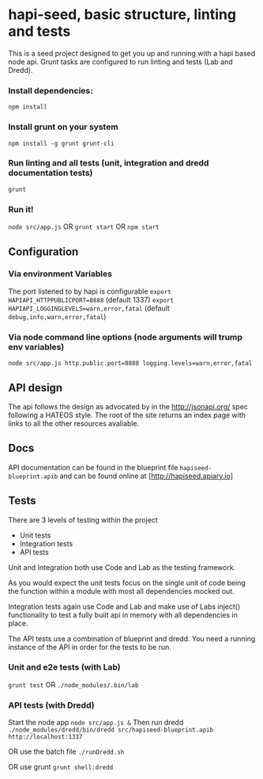 # hapi-seed, basic structure, linting and tests

This is a seed project designed to get you up and running with a hapi 
based node api. Grunt tasks are configured to run linting and tests (Lab and Dredd).


### Install dependencies: 
`npm install`

### Install grunt on your system 
`npm install -g grunt grunt-cli`

### Run linting and all tests (unit, integration and dredd documentation tests)
`grunt`

### Run it! 
`node src/app.js` OR `grunt start` OR `npm start`

## Configuration 
### Via environment Variables
The port listened to by hapi is configurable 
`export HAPIAPI_HTTPPUBLICPORT=8888` (default 1337)
`export HAPIAPI_LOGGINGLEVELS=warn,error,fatal` (default `debug,info,warn,error,fatal`)

### Via node command line options (node arguments will trump env variables)
`node src/app.js http.public.port=8888 logging.levels=warn,error,fatal`

## API design
The api follows the design as advocated by in the http://jsonapi.org/ spec following a HATEOS style.
The root of the site returns an index page with links to all the other resources avaliable.

## Docs
API documentation can be found in the blueprint file `hapiseed-blueprint.apib`
and can be found online at [http://hapiseed.apiary.io]

## Tests
There are 3 levels of testing within the project
* Unit tests
* Integration tests
* API tests

Unit and Integration both use Code and Lab as the testing framework. 

As you would expect the unit tests focus on the single unit of code being the function 
within a module with most all dependencies mocked out.

Integration tests again use Code and Lab and make use of Labs inject() functionality to 
test a fully built api in memory with all dependencies in place.

The API tests use a combination of blueprint and dredd. You need a running instance of 
the API in order for the tests to be run.

### Unit and e2e tests (with Lab)
`grunt test` OR `./node_modules/.bin/lab`

### API tests (with Dredd)
Start the node app `node src/app.js &`
Then run dredd `./node_modules/dredd/bin/dredd src/hapiseed-blueprint.apib http://localhost:1337`

OR use the batch file `./runDredd.sh`

OR use grunt `grunt shell:dredd`
